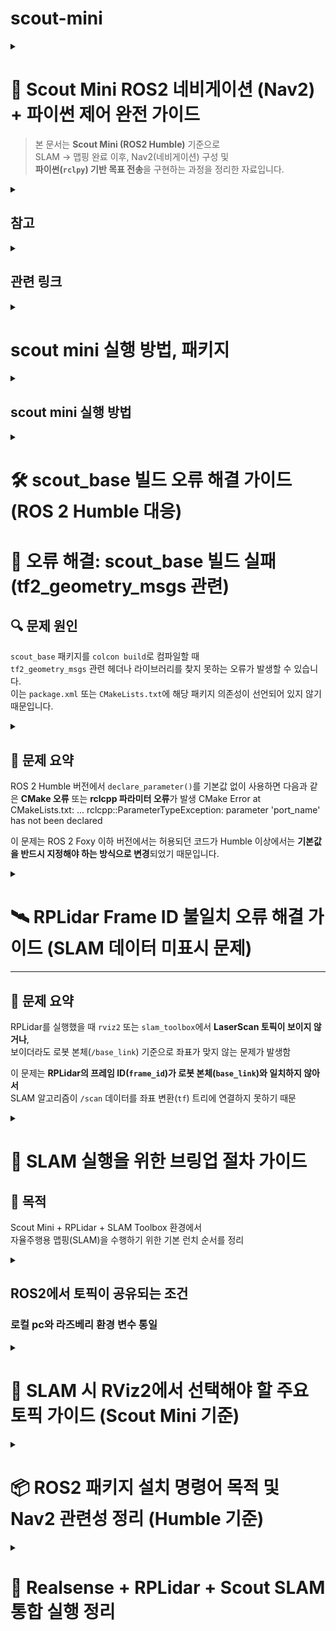 # scout-mini
<details>
  
<summary> 
  
# 🚀 Scout Mini ROS2 네비게이션 (Nav2) + 파이썬 제어 완전 가이드

> 본 문서는 **Scout Mini (ROS2 Humble)** 기준으로  
> SLAM → 맵핑 완료 이후, Nav2(네비게이션) 구성 및  
> **파이썬(`rclpy`) 기반 목표 전송**을 구현하는 과정을 정리한 자료입니다. </summary>

---

## 🧭 1. 전체 아키텍처 요약

- SLAM으로 얻은 `map` (map_server)
- 로컬라이제이션: `amcl`
- TF 체계: `map → odom → base_link`
- 센서: `scan`(LiDAR), `odom`, IMU
- Nav2 구성 노드:
  - `map_server`
  - `amcl`
  - `planner_server`
  - `controller_server`
  - `bt_navigator`
  - `behavior_server`
  - `recoveries`
  - `lifecycle_manager`
- 파이썬(`rclpy`)로 `NavigateToPose` 액션을 사용

---

## ⚙️ 2. Nav2 띄우기 (기본 명령)

bash
ros2 launch nav2_bringup nav2_bringup_launch.py \
    map:=/home/ubuntu/maps/my_map.yaml \
    use_sim_time:=false \
    params_file:=/home/ubuntu/nav2_params/nav2_params.yaml```

설명
map: SLAM 결과 YAML 파일 경로
params_file: Nav2 파라미터 파일 (예시 아래 참조)

✅ 체크리스트

TF 정상 여부 (ros2 topic echo /tf)

odom, scan 토픽 데이터 정상 유입

amcl_pose가 출력되는지 확인 (ros2 topic echo /amcl_pose)```


## ⚙️ 3. Nav2 파라미터 예시 (nav2_params.yaml)

amcl:
  ros__parameters:
    use_sim_time: False
    min_particles: 500
    max_particles: 2000
    odom_frame_id: odom
    base_frame_id: base_link
    global_frame_id: map
    scan_topic: /scan

planner_server:
  ros__parameters:
    expected_planner_frequency: 20.0
    planner_plugins: ["GridBased"]
    GridBased:
      plugin: "nav2_navfn_planner/NavfnPlanner"

controller_server:
  ros__parameters:
    controller_plugins: ["FollowPath"]
    FollowPath:
      plugin: "dwb_core::DWBLocalPlanner"
      acc_lim_x: 0.5
      dec_lim_x: 0.5
      max_vel_x: 0.6
      min_vel_x: -0.2
      max_rotational_vel: 1.0
      min_rotational_vel: -1.0

bt_navigator:
  ros__parameters:
    bt_xml_filename: "navigate_w_replanning_and_recovery.xml"

controller_server:
  ros__parameters:
    global_frame: odom

## ⚙️4. Costmap 예시 (추가 구성)
global_costmap:
  ros__parameters:
    global_frame: map
    robot_base_frame: base_link
    update_frequency: 1.0
    publish_frequency: 1.0
    plugins: ["static_layer", "obstacle_layer", "inflation_layer"]
    static_layer:
      plugin: "nav2_costmap_2d::StaticLayer"
      map_subscribe_transient_local: true
    obstacle_layer:
      plugin: "nav2_costmap_2d::ObstacleLayer"
      observation_sources: "laser_scan_sensor"
      laser_scan_sensor:
        topic: /scan
        expected_update_rate: 10.0
        data_type: "LaserScan"
    inflation_layer:
      plugin: "nav2_costmap_2d::InflationLayer"
      inflation_radius: 0.55

## 🗂️ 5. 파이썬 기반 네비게이션 액션 구조

### Nav2 액션 타입:

### nav2_msgs/action/NavigateToPose

### 파이썬(rclpy)으로 액션 클라이언트 작성

## 📁 5-1. ROS2 파이썬 패키지 디렉토리 구조
```
scout_nav/
├─ package.xml
├─ setup.py
├─ setup.cfg
├─ resource/
│  └─ scout_nav
├─ scout_nav/
│  ├─ __init__.py
│  ├─ send_goal.py
│  └─ joystick_bridge.py  # (선택)
├─ launch/
│  └─ nav_with_py.launch.py
├─ params/
│  └─ my_nav_params.yaml
└─ README.md
```
### 디렉토리 구조 분석
```
scout_nav/	패키지 루트	ROS 2 패키지의 최상위 폴더.
├─ package.xml	패키지 정의	패키지 이름, 버전, 작성자, 빌드 및 실행 의존성 등 메타데이터 정의.
├─ setup.py	Python 빌드 스크립트	Python 소스 코드(노드)를 빌드하고 설치하는 방법을 정의 (ROS 2 Python 패키지에서 필수).
├─ setup.cfg	설정 파일 (선택적)	setuptools나 다른 도구에 대한 설정을 포함할 수 있음.
├─ resource/	리소스/마커 파일	ROS 2가 패키지를 인식하는 데 사용하는 마커 파일 포함.
│ └─ scout_nav	마커 파일 (내용은 패키지 이름과 동일).	
├─ scout_nav/	Python 모듈 폴더	실제 Python 코드가 포함된 폴더. setup.py에 의해 Python 모듈로 인식됨.
│ ├─ __init__.py	Python 모듈 초기화 파일.	
│ ├─ send_goal.py	Nav2의 목표 지점(Goal)을 전송하는 등의 기능을 하는 Python 노드/스크립트.	
│ └─ joystick_bridge.py	(선택) 조이스틱 입력을 로봇 제어 명령이나 Nav2 관련 명령으로 변환하는 노드.	
├─ launch/	실행 파일 (Launch files)	Nav2 스택과 로봇 노드들을 한 번에 실행하기 위한 .launch.py 파일을 포함.
│ └─ nav_with_py.launch.py	Nav2와 Python 노드들을 실행하는 주요 런치 파일.	
├─ params/	매개변수 파일 (Parameters)	Nav2 스택(AMCL, Planner, Controller, Costmap 등)의 상세 설정을 위한 YAML 파일 포함.
│ └─ my_nav_params.yaml	Nav2 관련 매개변수를 담고 있는 설정 파일.	
└─ README.md	문서	패키지 사용 방법 및 설명을 담은 문서.
```

## 📁 5-2. setup.py 예시
```
from setuptools import setup
import os
from glob import glob

package_name = 'scout_nav'

setup(
    name=package_name,
    version='0.0.1',
    packages=[package_name],
    data_files=[
        ('share/ament_index/resource_index/packages',
            ['resource/' + package_name]),
        ('share/' + package_name, ['package.xml']),
        (os.path.join('share', package_name), glob('launch/*')),
        (os.path.join('share', package_name), glob('params/*')),
    ],
    install_requires=['setuptools'],
    zip_safe=True,
    maintainer='you',
    maintainer_email='you@example.com',
    description='Scout navigation helper',
    license='Apache-2.0',
    entry_points={
        'console_scripts': [
            'send_goal = scout_nav.send_goal:main',
        ],
    },
)
```

## 🧠 6. send_goal.py (전체 파이썬 코드)
```
#!/usr/bin/env python3
import rclpy
from rclpy.node import Node
from geometry_msgs.msg import PoseStamped
from nav2_msgs.action import NavigateToPose
from rclpy.action import ActionClient
import math
from tf_transformations import quaternion_from_euler

class NavClient(Node):
    def __init__(self):
        super().__init__('nav2_py_client')
        self._action_client = ActionClient(self, NavigateToPose, 'navigate_to_pose')
        self.get_logger().info('Nav client started')

    def send_goal(self, pose: PoseStamped, timeout_sec: int = 30):
        if not self._action_client.wait_for_server(timeout_sec=5.0):
            self.get_logger().error('Action server not available!')
            return None

        goal_msg = NavigateToPose.Goal()
        goal_msg.pose = pose

        self.get_logger().info('Sending goal...')
        send_goal_future = self._action_client.send_goal_async(
            goal_msg,
            feedback_callback=self.feedback_callback)
        rclpy.spin_until_future_complete(self, send_goal_future)
        goal_handle = send_goal_future.result()
        if not goal_handle.accepted:
            self.get_logger().error('Goal rejected :(')
            return None

        self.get_logger().info('Goal accepted, waiting for result...')
        get_result_future = goal_handle.get_result_async()
        rclpy.spin_until_future_complete(self, get_result_future, timeout_sec=timeout_sec)
        result = get_result_future.result().result
        status = get_result_future.result().status
        self.get_logger().info(f'Goal status: {status}, result: {result}')
        return result

    def feedback_callback(self, feedback_msg):
        fb = feedback_msg.feedback
        self.get_logger().info(f'Feedback: distance_remaining={fb.distance_remaining:.2f}')

def make_pose(x, y, yaw=0.0, frame='map'):
    ps = PoseStamped()
    ps.header.frame_id = frame
    ps.header.stamp = rclpy.time.Time().to_msg()
    ps.pose.position.x = x
    ps.pose.position.y = y
    q = quaternion_from_euler(0, 0, yaw)
    ps.pose.orientation.x = q[0]
    ps.pose.orientation.y = q[1]
    ps.pose.orientation.z = q[2]
    ps.pose.orientation.w = q[3]
    return ps

def main(args=None):
    rclpy.init(args=args)
    node = NavClient()
    try:
        pose = make_pose(1.2, 0.3, yaw=0.0)
        result = node.send_goal(pose, timeout_sec=120)
        node.get_logger().info(f'Navigation finished: {result}')
    except KeyboardInterrupt:
        node.get_logger().info('User interrupted')
    finally:
        node.destroy_node()
        rclpy.shutdown()

if __name__ == '__main__':
    main()
 ```   


## 🧩 7. 동작 흐름 요약
```
Nav2가 navigate_to_pose 액션 서버로 동작 중

파이썬 노드가 액션 클라이언트 생성

PoseStamped 생성 → NavigateToPose.Goal()에 삽입

feedback_callback()으로 진행 상황 수신

get_result_async()로 결과 확인

필요 시 goal_handle.cancel_goal_async()로 취소 가능
```

## 🚫 8. 목표 취소 예시
cancel_future = goal_handle.cancel_goal_async()
rclpy.spin_until_future_complete(node, cancel_future)


## 🌳 9. Behavior Tree / Recovery 동작
```
Nav2는 BT(Behavior Tree) 로 이동, 재계획, 복구를 제어합니다.

기본 BT 파일: navigate_w_replanning_and_recovery.xml

실패 시 rotate/backup 리커버리 수행
```

## 🧰 10. 트러블슈팅 팁
```
ros2 topic echo /amcl_pose 확인

TF 체계 검증: ros2 run tf2_tools view_frames.py

scan 토픽 이름과 YAML 일치 여부 확인

ROS_DOMAIN_ID 충돌 확인

Nav2 로그는 bt_navigator에서 출력 확인
```

## 🚀 11. 예제 Launch 파일 (nav_with_py.launch.py)

from launch import LaunchDescription
from launch.actions import DeclareLaunchArgument
from launch.substitutions import LaunchConfiguration
from launch_ros.actions import Node

def generate_launch_description():
    map_yaml = LaunchConfiguration('map')
    params_file = LaunchConfiguration('params')

    return LaunchDescription([
        DeclareLaunchArgument('map', default_value='/home/ubuntu/maps/my_map.yaml'),
        DeclareLaunchArgument('params', default_value='/home/ubuntu/nav2_params/nav2_params.yaml'),

        Node(
            package='nav2_map_server',
            executable='map_server',
            name='map_server',
            output='screen',
            parameters=[map_yaml]
        ),
        Node(
            package='nav2_amcl',
            executable='amcl',
            name='amcl',
            output='screen',
            parameters=[params_file]
        ),
    ])


## ✅ 12. 실행 전 최종 점검 리스트

 nav2_bringup이 정상적으로 실행 중

 /amcl_pose, /odom, /scan 토픽 확인

 /navigate_to_pose 액션 존재 (ros2 action list)

 colcon build 완료 후 ros2 run scout_nav send_goal 실행

 지도 상 좌표로 목표 전송 후 로봇 이동 확인

 </details>

 <details>
<summary>
  
 ## 참고 </summary>

 ```
 📘 참고

ROS2 Humble Nav2 공식 문서: https://navigation.ros.org/

tf_transformations 설치:

sudo apt install ros-humble-tf-transformations


nav2_bringup 패키지 설치:

sudo apt install ros-humble-nav2-bringup


💾 추천 저장 이름:
scout_mini_nav2_setup.md

📁 경로 예시:
~/ros2_ws/docs/scout_mini_nav2_setup.md
```
</details>

<details>
<summary>

## 관련 링크 </summary>
```
dofbot: https://www.yahboom.net/study/Dofbot-Jetson_nano
로봇 팔, slam, nav2 : https://wiki.hiwonder.com/projects/PuppyPi/en/latest/docs/31.ROS2_SLAM_Mapping_Course.html#slam-mapping-principle
ros2 : https://github.com/roasinc/scout_mini_ros2
매뉴얼 : https://docs.roas.co.kr/scout_mini.html
scout mini : https://github.com/mattiadutto/scout_navigation
scout mini : https://github.com/agilexrobotics/scout_ros2
```
 </details>

<details>
<summary> 
  
# scout mini 실행 방법, 패키지 </summary> 
 
  
## 🤖 Scout Mini 내비게이션 패키지 사용법 (scout_navigation)

이 문서는 **ROS 2** 환경에서 **AgileX Scout Mini 로봇**의 내비게이션 기능을 설정하고 실행하는 방법을 설명
</summary>

### 1. 다운로드 (Download)

| 구분 | 명령어 | 설명 |
| :--- | :--- | :--- |
| **워크스페이스 준비** | `mkdir -p <ros2_workspace>/src` <br> `cd <ros2_workspace>/src` | ROS 2 워크스페이스 내에 `src` 폴더 생성 및 이동 |
| **기본 패키지 (필수)** | `git clone https://github.com/mattiadutto/scout_navigation.git` | 내비게이션 핵심 패키지 |
| **시뮬레이션 추가 패키지** | `git clone https://github.com/agilexrobotics/ugv_sdk.git` <br> `git clone https://github.com/ROSETEA-lab/ugv_gazebo_sim` <br> `git clone -b humble https://github.com/ROSETEA-lab/scout_ros2` | 시뮬레이션 환경 구축을 위한 패키지 |
| **실제 로봇 추가 패키지** | `git clone https://github.com/agilexrobotics/ugv_sdk.git` <br> `git clone -b humble https://github.com/ROSETEA-lab/scout_ros2` | 실제 로봇 제어를 위한 패키지 |

---

### 2. 빌드 (Build)

```bash
cd ..
colcon build
source install/setup.bash
```

###  3. 탐색 (Navigation)
**파일명:** `nav2.launch.py`  
**기능:** ROS 2 Navigation 2 (Nav2) 스택을 사용하여 로봇의 자율 내비게이션을 실행합니다.

---

#### 🔹 사용 예시 (Launch Command)

| 구분 | 명령어 예시 |
|:------|:-------------|
| **시뮬레이션 환경** | `ros2 launch scout_navigation nav2.launch.py namespace:=scout_mini map_name:=workshop_big_empty_slam.yaml rviz_params_file:=scout_mini_navigation.rviz` |
| **실제 로봇 환경** | `ros2 launch scout_navigation nav2.launch.py use_sim_time:=False map_name:=velodyne_andata_5_destra.yaml nav2_params_file:=nav2_params_scout_mini.yaml rviz_params_file:=scout_mini_robot.rviz` |

---

#### 🔹 매개변수 (Parameters)

| 매개변수 | 기본값 | 설명 |
|:-----------|:-----------|:-----------|
| `use_sim_time` | `true` | 시뮬레이션 시간 사용 여부 |
| `use_rviz` | `true` | RViz2 사용 여부 (원격 측정 작업용) |
| `map_name` | `slam_farm.yaml` | Nav2 스택에 로드될 맵 이름 (맵 폴더에 위치) |
| `namespace` | *(비어 있음)* | 로봇의 네임스페이스 |
| `ekf_params_file` | `ekf_localization_with_gps.yaml` | 확장 칼만 필터(EKF) 구성 파일 (`config` 폴더) |
| `nav2_params_file` | `nav2_params.yaml` | Navigation 2 스택 구성 파일 (`config` 폴더) |
| `rviz_params_file` | `scout_mini_navigation.yaml` | RViz2 구성 파일 (`config` 폴더) |

---



### 4. 내비게이션: gps.launch.py
기능: GPS/IMU/로봇 주행거리계 간의 데이터 융합을 테스트하기 위한 실행 파일

📝 TODO: GPS/IMU/로봇 주행거리계 간의 데이터 융합을 광범위하게 테스트


### 5. 매핑 (Mapping)
**파일명:** `slam_offline.launch.py`  
**기능:** 미리 기록된 데이터를 기반으로 환경 맵을 생성하여 탐색(Navigation) 스택에 활용합니다.

---

#### 🔹 사용 예시 (Launch Command)

| 구분 | 명령어 예시 |
|:------|:-------------|
| **실제 로봇** | `ros2 launch scout_navigation slam_offline.launch.py` |

---

#### 🔹 매개변수 (Parameters)

| 매개변수 | 기본값 | 설명 |
|:-----------|:-----------|:-----------|
| `namespace` | *(비어 있음)* | 로봇의 네임스페이스 |
| `slam_params_file` | `mapper_params_offline.yaml` | SLAM Toolbox 구성 파일 (`config` 폴더) |
| `autostart` | `true` | SLAM Toolbox를 자동으로 시작 (`use_lifecycle_manager`가 `true`이면 무시됨) |
| `use_lifecycle_manager` | `false` | 노드 활성화 중 본드 연결 활성화 여부 |

---

### 6. 매핑 (Mapping)
**파일명:** `slam_online_async.launch.py`  
**기능:** 실시간 센서 데이터를 기반으로 환경 맵을 생성하여 탐색(Navigation) 스택에 활용합니다.

---

#### 🔹 사용 예시 (Launch Command)

| 구분 | 명령어 예시 |
|:------|:-------------|
| **실제 로봇** | `ros2 launch scout_navigation slam_online_async.launch.py use_sim_time:=False` |

---

#### 🔹 매개변수 (Parameters)

| 매개변수 | 기본값 | 설명 |
|:-----------|:-----------|:-----------|
| `namespace` | *(비어 있음)* | 로봇의 네임스페이스 |
| `use_sim_time` | `true` | 시뮬레이션 시간 사용 여부 |
| `slam_params_file` | `mapper_params_online_async.yaml` | SLAM Toolbox 구성 파일 (`config` 폴더) |
| `scan` | `scan` | 로봇의 레이저 스캔 리매핑 토픽 |
| `tf` | `tf` | 로봇의 TF 리매핑 토픽 |
| `tf_static` | `tf_static` | 로봇의 정적 TF 리매핑 토픽 |

---
</details>



<details>
<summary>
  
## scout mini 실행 방법 </summary>


```
bring up 실행 시 
source ~/scout_ws/install/setup.bash
ros2 launch scout_base scout_base.launch.py

정상 동작시 /cmd_vel → /odom, /imu, /battery_state, /tf, /scout_base/feedback, /scan or /lidar/points 등 토픽이 반환, 활성화 됨
라즈베리파이와 스카우트 본체가 CAN으로 통신 시작
```

```
| 단계 | 내용             | 명령어                                                          |
| -- | -------------- | ------------------------------------------------------------ |
| 1  | ROS2 워크스페이스 생성 | `mkdir -p ~/scout_ws/src`                                    |
| 2  | Git 클론         | `git clone https://github.com/agilexrobotics/scout_ros2.git` |
| 3  | 의존성 설치         | `rosdep install --from-paths src --ignore-src -r -y`         |
| 4  | 빌드             | `colcon build --symlink-install`                             |
| 5  | 실행             | `ros2 launch scout_base scout_base.launch.py`                |
```


### can-utils 설치
sudo apt install can-utils -y


### ② CAN 인터페이스 설정
```
USB를 꽂으면 /dev/ttyUSB0 로 보이지만, ROS2는 can0 인터페이스를 사용
아래 명령으로 CAN을 활성화 시켜야 함
sudo ip link set can0 type can bitrate 500000
sudo ip link set up can0

활성화 확인
ifconfig can0
반환 값이 can0: flags=193<UP,RUNNING,NOARP> 이런 식으로 나오면 성공
```

### ③ 다시 scout_base 실행
```
이제는 포트를 can0으로 지정
source ~/ros2_ws/install/setup.bash
ros2 run scout_base scout_base_node --ros-args -p port_name:=can0 -p is_scout_mini:=true
✅ 정상 동작 시 출력 예시
Loading parameters:
- port name: can0
- is scout mini: true
----------------------------
Robot base: Scout Mini
Start listening to port: can0
Received feedback from MCU ...
```

아래 명령으로 확인
ros2 topic list
반환값이 → /odom, /battery_state, /imu/data, /cmd_vel 등이 보이면 성공

</details>



<details>
  
<summary>  
  
# 🛠️ scout_base 빌드 오류 해결 가이드 (ROS 2 Humble 대응) 

# 🧩 오류 해결: scout_base 빌드 실패 (tf2_geometry_msgs 관련)

## 🔍 문제 원인
`scout_base` 패키지를 `colcon build`로 컴파일할 때  
`tf2_geometry_msgs` 관련 헤더나 라이브러리를 찾지 못하는 오류가 발생할 수 있습니다.  
이는 `package.xml` 또는 `CMakeLists.txt`에 해당 패키지 의존성이 선언되어 있지 않기 때문입니다. </summary>



## ✅ 1. package.xml 확인

```
📂 경로: `/home/eddy/ros2_ws/src/scout_ros2/scout_base/package.xml`

`tf2_geometry_msgs`가 의존성으로 선언되어 있는지 확인합니다.  
다음 두 줄 중 하나가 `<depend>`, `<build_depend>`, `<exec_depend>` 태그 내에 반드시 포함되어야 합니다.

xml
<depend>tf2_geometry_msgs</depend>
만약 없다면, <build_depend>와 <exec_depend> 섹션에 다음을 추가하세요
<build_depend>tf2_geometry_msgs</build_depend>
<exec_depend>tf2_geometry_msgs</exec_depend>
```

### 2. CMakeLists.txt 확인
📂 경로: /home/eddy/ros2_ws/src/scout_ros2/scout_base/CMakeLists.txt

tf2_geometry_msgs를 컴파일러에 인식시키려면 다음 세 부분이 모두 존재해야 합니다.
```
find_package(tf2_geometry_msgs REQUIRED)

target_include_directories(scout_base_node PRIVATE
  ...
  ${tf2_geometry_msgs_INCLUDE_DIRS}  # ✅ 반드시 포함
)

target_link_libraries(scout_base_node
  ...
  ${tf2_geometry_msgs_LIBRARIES}     # ✅ 반드시 포함
)
```


### 수정이 끝 난 후
cd ~/ros2_ws
colcon build --packages-select scout_base
source install/setup.bash


## 요약
| 파일               | 확인 항목        | 내용                                         |
| ---------------- | ------------ | ------------------------------------------ |
| `package.xml`    | 의존성 선언       | `<depend>tf2_geometry_msgs</depend>`       |
| `CMakeLists.txt` | find_package | `find_package(tf2_geometry_msgs REQUIRED)` |
| `CMakeLists.txt` | include 디렉토리 | `${tf2_geometry_msgs_INCLUDE_DIRS}`        |
| `CMakeLists.txt` | 라이브러리 링크     | `${tf2_geometry_msgs_LIBRARIES}`           |
</details>


<details>

<summary> 

## 🚨 문제 요약

ROS 2 Humble 버전에서 `declare_parameter()`를 기본값 없이 사용하면 다음과 같은 **CMake 오류** 또는 **rclcpp 파라미터 오류**가 발생
CMake Error at CMakeLists.txt: ...
rclcpp::ParameterTypeException: parameter 'port_name' has not been declared

이 문제는 ROS 2 Foxy 이하 버전에서는 허용되던 코드가 Humble 이상에서는 **기본값을 반드시 지정해야 하는 방식으로 변경**되었기 때문입니다.</summary>

---
```
## 📍 원인

`scout_base_ros.cpp` 파일 내 `declare_parameter()` 호출부에 기본값이 누락되어 있습니다.

### 🔴 기존 코드 (오류 발생 예시)

cpp
this->declare_parameter("port_name");
this->declare_parameter("odom_frame");
this->declare_parameter("base_frame");
this->declare_parameter("odom_topic_name");
this->declare_parameter("is_scout_mini");
this->declare_parameter("is_omni_wheel");
this->declare_parameter("simulated_robot");
this->declare_parameter("control_rate");
```

## 해결 방법

1. 파일 열기
nano ~/ros2_ws/src/scout_ros2/scout_base/src/scout_base_ros.cpp

2. 코드 수정
```
| 줄 번호 | 원래 코드                                         |   타입   | 수정된 코드                                                |
| :--: | :-------------------------------------------- | :----: | :---------------------------------------------------- |
|  18  | `this->declare_parameter("port_name");`       | String | `this->declare_parameter("port_name", "can0");`       |
|  20  | `this->declare_parameter("odom_frame");`      | String | `this->declare_parameter("odom_frame", "odom");`      |
|  21  | `this->declare_parameter("base_frame");`      | String | `this->declare_parameter("base_frame", "base_link");` |
|  22  | `this->declare_parameter("odom_topic_name");` | String | `this->declare_parameter("odom_topic_name", "odom");` |
|  24  | `this->declare_parameter("is_scout_mini");`   |  Bool  | `this->declare_parameter("is_scout_mini", false);`    |
|  25  | `this->declare_parameter("is_omni_wheel")     |  Bool  | `this->declare_parameter("is_omni_wheel", false);`    |
|  27  | `this->declare_parameter("simulated_robot")   |  Bool  | `this->declare_parameter("simulated_robot", false);`  |
|  28  | `this->declare_parameter("control_rate");`    | Double | `this->declare_parameter("control_rate", 50.0);`      |
```

## 실행 테스트
ros2 run scout_base scout_base_node --ros-args -p port_name:=can0 -p is_scout_mini:=true
실행 시 오류가 발생하지 않으면 정상적으로 패치가 완료


### 요약
| 항목    | 내용                                                                               |
| ----- | ---------------------------------------------------------------------------------    |
| 오류 원인 | declare_parameter() 기본값 누락                                                   |
| 발생 버전 | ROS 2 Humble 이상                                                                 |
| 해결 방법 | 각 파라미터에 타입에 맞는 기본값 추가                                               |
| 빌드 명령 | `colcon build --packages-select scout_base --symlink-install --cmake-clean-cache` |
| 결과    | scout_base 노드 실행 성공                                                            |


### 요약 2

// 문자열
this->declare_parameter("param_name", "기본값");

// 숫자
this->declare_parameter("rate", 10.0);

// 불리언
this->declare_parameter("enabled", false);
</details>



<details>
  
<summary>  

# 🛰️ RPLidar Frame ID 불일치 오류 해결 가이드 (SLAM 데이터 미표시 문제)

---

## 🚨 문제 요약

RPLidar를 실행했을 때 `rviz2` 또는 `slam_toolbox`에서 **LaserScan 토픽이 보이지 않거나**,  
보이더라도 로봇 본체(`/base_link`) 기준으로 좌표가 맞지 않는 문제가 발생함

이 문제는 **RPLidar의 프레임 ID(`frame_id`)가 로봇 본체(`base_link`)와 일치하지 않아서**  
SLAM 알고리즘이 `/scan` 데이터를 좌표 변환(`tf`) 트리에 연결하지 못하기 때문  </summary>



## ⚙️ 원인 분석

- RPLidar 드라이버(`rplidar_ros`)는 기본적으로 `frame_id: laser_frame`으로 데이터를 발행합니다.
- 반면, `scout_base` 노드(로봇 베이스)는 `base_link`를 본체 프레임으로 사용합니다.
- 두 프레임이 연결되지 않으면 `/tf` 트리 상에서 **laser → base_link** 변환이 없어 SLAM이 라이다 데이터를 무시합니다.



## ✅ 해결 방법

### 1️⃣ RPLidar 런치 파일 수정

`rplidar_a1_launch.py` (또는 사용하는 모델에 해당하는 런치 파일)을 열고  
`frame_id` 값을 명시적으로 `"base_link"`로 수정합니다.

#### 🔧 파일 열기

bash
nano /home/eddy/ros2_ws/install/rplidar_ros/share/rplidar_ros/launch/rplidar_a1_launch.py

### 해결 방법
| 구분         | 코드 내용                                                                                                                                                                                                                                                                                                                                                                      |
| ---------- | -------------------------------------------------------------------------------------------------------------------------------------------------------------------------------------------------------------------------------------------------------------------------------------------------------------------------------------------------------------------------- |
| **기존 코드**  | `python<br>Node(<br>    package='rplidar_ros',<br>    executable='rplidar_node',<br>    name='rplidar_node',<br>    output='screen',<br>    parameters=[{<br>        'serial_port': '/dev/ttyUSB0',<br>        'serial_baudrate': 115200,<br>        'inverted': False,<br>        'angle_compensate': True,<br>        # frame_id 누락<br>    }]<br>),`                     |
| **수정된 코드** | `python<br>Node(<br>    package='rplidar_ros',<br>    executable='rplidar_node',<br>    name='rplidar_node',<br>    output='screen',<br>    parameters=[{<br>        'serial_port': '/dev/ttyUSB0',<br>        'serial_baudrate': 115200,<br>        'frame_id': 'base_link',  # ✅ 추가됨<br>        'inverted': False,<br>        'angle_compensate': True,<br>    }]<br>),` |

### 모든 노드 재 시작

# 1️⃣ 라이다 노드 실행
ros2 launch rplidar_ros rplidar_a1_launch.py

# 2️⃣ Scout Mini 본체 구동
ros2 run scout_base scout_base_node --ros-args -p port_name:=can0 -p is_scout_mini:=true

# 3️⃣ SLAM 실행 (예: slam_toolbox)
ros2 launch slam_toolbox online_async_launch.py use_sim_time:=False

# 4️⃣ RViz2 시각화
ros2 run rviz2 rviz2
</details>


<details>
  
<summary> 
  
# 🚀 SLAM 실행을 위한 브링업 절차 가이드

## 🧭 목적
Scout Mini + RPLidar + SLAM Toolbox 환경에서  
자율주행용 맵핑(SLAM)을 수행하기 위한 기본 런치 순서를 정리 </summary> 

```
⚙️ 1️⃣ 워크스페이스 환경 설정
bash
cd ~/ros2_ws/
source install/setup.bash
```

## 실행 순서 요약

| 단계 | 명령어                                                    | 주요 역할                   |
| -- | ------------------------------------------------------ | ----------------------- |
| 1  | `ros2 launch scout_base scout_base.launch.py`          | 로봇 본체 (Odometry, TF 발행) |
| 2  | `ros2 launch rplidar_ros rplidar_a1_launch.py`         | 라이다 데이터 발행              |
| 3  | `ros2 launch slam_toolbox online_async_launch.py`      | SLAM 실행 (맵 + 위치 추정)     |
| 4  | `ros2 run teleop_twist_keyboard teleop_twist_keyboard` | 로봇 이동 제어                |
| 5  | `ros2 run rviz2 rviz2`                                 | 데이터 시각화                 |

</details>


<details>
  
<summary> 

## ROS2에서 토픽이 공유되는 조건
### 로컬 pc와 라즈베리 환경 변수 통일 </summary> 

| 항목                     | 설명                                   | 두 환경에서 같아야 함 |
| ---------------------- | ------------------------------------ | ------------ |
| **ROS_DOMAIN_ID**      | 같은 도메인 ID여야 DDS 통신 가능                | ✅ 같아야 함      |
| **ROS_LOCALHOST_ONLY** | 로컬 통신 제한 여부 (`0`이면 네트워크 허용)          | ✅ 둘 다 `0`    |
| **RMW_IMPLEMENTATION** | DDS 미들웨어 종류 (기본: FastRTPS)           | ✅ 같아야 함      |
| **네트워크 대역**            | 같은 네트워크 (예: 192.168.0.x)             | ✅ 같아야 함      |
| **방화벽 / NAT**          | UDP 브로드캐스트 차단되면 안 됨                  | ✅ 오픈되어야 함    |
| **패키지명 / 토픽명**         | 상관없음 (단, 퍼블리셔/서브스크라이버 토픽명이 일치해야 통신됨) | ⚙️ 코드에 따라 다름 |


### 🟢 라즈베리파이
```
source /opt/ros/humble/setup.bash
source ~/ros2_ws/install/setup.bash

export ROS_DOMAIN_ID=30
export ROS_LOCALHOST_ONLY=0
export RMW_IMPLEMENTATION=rmw_fastrtps_cpp
export ROS_HOSTNAME=192.168.x.xxx
```

### 🟢 로컬 PC (VM)
```
source /opt/ros/humble/setup.bash
source ~/ros2_ws/install/setup.bash

export ROS_DOMAIN_ID=30
export ROS_LOCALHOST_ONLY=0
export RMW_IMPLEMENTATION=rmw_fastrtps_cpp
export ROS_HOSTNAME=192.168.x.xxx
```

</details>


<details>
  
<summary> 

# 🧭 SLAM 시 RViz2에서 선택해야 할 주요 토픽 가이드 (Scout Mini 기준)  </summary> 


---

## ✅ 1️⃣ Fixed Frame
- **반드시 `map`으로 설정**
  - RViz 상단 메뉴 → `Fixed Frame` → `map` 선택  
  - 이 프레임이 RViz 전체의 기준 좌표계가 됩니다.  
  - `odom`, `base_link`, `laser` 등은 `TF`를 통해 `map`과 연결되어야 합니다.

---

## ✅ 2️⃣ TF (Transform)
- **추가 방법:** `Add` → `TF`
- **기능:** 좌표계(`map`, `odom`, `base_link`, `laser`, `camera_link` 등) 간 관계를 시각화  
- **확인 포인트:**
  - `map → odom → base_link → laser` 연결이 반드시 이어져야 함  
  - 연결이 끊기면 로봇 위치가 튀거나 맵이 갱신되지 않음

---

## ✅ 3️⃣ Map
- **추가 방법:** `Add` → `By topic` → `/map`
- **기능:** SLAM 노드가 생성한 지도(OccupancyGrid 형태) 시각화  
- **Tip:** Color Scheme을 `map` 또는 `costmap`으로 두면 가시성이 좋음

---

## ✅ 4️⃣ Odometry
- **추가 방법:** `Add` → `Odometry` → Topic: `/odom`
- **기능:** 로봇 이동 궤적 시각화  
- **옵션:** `Shape: Arrow` 또는 `Line` 설정 가능

---

## ✅ 5️⃣ LaserScan (Lidar)
- **추가 방법:** `Add` → `LaserScan` → Topic: `/scan` (또는 `/rplidar/scan`, `/lidar/scan`)
- **기능:** 라이다 센서가 인식한 점 구름(빨간 점 등) 표시  
- **확인 포인트:**  
  - 벽, 장애물 등이 제대로 찍히는지 확인  
  - 점이 뜨지 않으면 라이다 연결 문제

---

## ✅ 6️⃣ RobotModel
- **추가 방법:** `Add` → `RobotModel`
- **기능:** `TF`를 기반으로 URDF 로봇 모델을 표시  
- **확인 포인트:**  
  - `base_link` 기준으로 로봇 형태가 표시되어야 함

---

## ✅ 7️⃣ Path (선택)
- **추가 방법:** `Add` → `Path` → Topic: `/path` 또는 `/slam_toolbox/trajectory`
- **기능:** 로봇이 지나온 경로를 선으로 표시

---

## ✅ 8️⃣ Pose 관련 (버튼)
- **2D Pose Estimate:**  
  - 로봇 초기 위치를 수동으로 지정 (Localization 때 필요)
- **2D Nav Goal:**  
  - Nav2 실행 시 목표 위치 지정용 (SLAM 단계에서는 비활성화해도 됨)

---

## ⚙️ 필수 확인 포인트
- `TF` 체인: `map → odom → base_link → laser` 가 모두 연결되어야 함  
- `/scan` 점들이 표시되지 않으면 라이다 문제  
- `/map`이 갱신되지 않으면 SLAM 노드가 맵을 발행하지 못한 상태

---

## 💡 추가 팁
- `slam_toolbox` 또는 `hector_slam`, `gmapping`에 따라 일부 토픽 이름이 다를 수 있습니다.  
- 원하신다면 RViz2 구성을 자동으로 불러올 수 있는 **`.rviz2 설정 파일`** 도 만들어드릴 수 있습니다.  
  → 사용 중인 SLAM 패키지 이름(`slam_toolbox`, `gmapping`, 등)을 알려주세요.  
  → 바로 불러서 `File → Open Config` 로 한 번에 세팅 가능합니다.

---

## 정리 표
| 구분    | RViz 항목          | 토픽 이름 예시             | 역할           |
| ----- | ---------------- | -------------------- | ------------ |
| 좌표계   | Fixed Frame      | map                  | RViz의 기준 좌표  |
| 좌표 연결 | TF               | /tf, /tf_static      | 좌표 변환 관계 확인  |
| 지도    | Map              | /map                 | SLAM이 생성한 지도 |
| 위치 추정 | Odometry         | /odom                | 로봇 이동 경로     |
| 센서    | LaserScan        | /scan                | 라이다 거리 데이터   |
| 로봇 모델 | RobotModel       | (TF 기반)              | 로봇 구조 표시     |
| 경로    | Path             | /trajectory 또는 /path | 이동 궤적 표시     |
| 위치 지정 | 2D Pose Estimate | (버튼)                 | 초기 위치 지정용    |
| 목표 지정 | 2D Nav Goal      | (버튼)                 | Nav2 때 사용    |


</details>


<details>
  
<summary> 

# 📦 ROS2 패키지 설치 명령어 목적 및 Nav2 관련성 정리 (Humble 기준)  </summary>

| 명령어 | 주요 기능 / 목적 | Nav2와의 관련성 | 없어도 되는지 여부 |
|---------|------------------|------------------|--------------------|
| **sudo apt install ros-humble-urdf-tutorial** | URDF(로봇 구조 설명 파일) 예제 패키지.<br>로봇 모델(`RobotModel`)을 RViz에서 시각화할 때 참고용.<br>로봇의 링크·조인트 구조를 학습하거나 테스트할 때 사용. | 🔹 **간접적 관련**<br>URDF는 TF 구조 형성의 기반이므로 Nav2가 올바르게 동작하려면 로봇 URDF가 필요하지만,<br>이 패키지는 단순 예제용이라 **필수는 아님**. | ✅ 없어도 됨 (단, URDF 예제 학습 시 유용) |
| **sudo apt install ros-humble-nav2-simple-commander** | Nav2를 **파이썬 코드에서 제어**할 수 있게 해주는 라이브러리.<br>`BasicNavigator` 클래스 등 포함.<br>Python으로 `goToPose()` 등 호출 가능. | 🟢 **강력히 관련 있음 (Nav2 파이썬 제어 핵심)**<br>자율주행, 서빙 로봇 등에서 Python 스크립트로 Nav2를 제어할 때 반드시 필요. | ❌ **필수** (파이썬으로 Nav2 제어 시 반드시 설치) |
| **sudo apt install ros-humble-tf-transformations** | TF 좌표 변환 관련 유틸리티 제공.<br>예: Euler ↔ Quaternion 변환 함수 등 (`euler_from_quaternion`, `quaternion_from_euler`) | 🔹 **보조적 관련**<br>Nav2 자체는 사용하지 않지만, Pose 계산/변환 시 유용함.<br>특히 파이썬 코드에서 yaw, roll, pitch 계산 시 자주 사용. | ✅ 없어도 됨 (필요 시만 설치) |
| **sudo apt install python3-transforms3d** | 3D 변환 수학 라이브러리 (순수 Python).<br>TF가 아닌 **독립적인 행렬·쿼터니언 변환**을 지원.<br>ROS 외부 수학 계산용. | 🔹 **보조적 관련**<br>Nav2 자체에는 필요 없음.<br>파이썬 코드에서 쿼터니언·행렬 연산이 많을 때 편리. | ✅ 없어도 됨 (수학 계산이 필요할 때만 설치) |
| **sudo apt install ros-humble-v4l2-camera** | ROS2용 **카메라 드라이버 패키지**.<br>UVC 웹캠 등 `/dev/video0` 장치를 ROS 노드(`/image_raw`)로 변환하여 발행.<br>RViz나 ArUco 마커 인식, 객체 추적 등 비전 기반 기능에서 사용. | 🟢 **간접적 관련 있음**<br>Nav2 자체에는 필요 없지만,<br>**Aruco 마커 인식 기반 위치 보정** 등 비전 기반 기능을 쓸 때 반드시 필요. | ✅ 없어도 됨 (카메라 비전 기능을 쓰지 않을 경우) |
| **sudo apt install ros-humble-aruco-ros** | **ArUco 마커 인식용 ROS2 노드** 제공.<br>카메라 입력으로부터 마커 ID, 포즈(TF) 등을 검출 및 발행.<br>마커 기반 위치 인식·로봇 정렬 등에 활용 가능. | 🟢 **간접적 관련 있음**<br>Nav2 내 위치 보정이나 Docking, Visual Localization을 구현할 때 매우 유용.<br>특히 ArUco 마커 기반 정밀 위치 인식에 필수. | ✅ 없어도 됨 (마커 인식 기능을 사용하지 않을 경우) |


```
 정리 요약
- **Nav2 파이썬 제어용 필수:** `ros-humble-nav2-simple-commander`  
- **보조적·학습용:** `urdf-tutorial`, `tf-transformations`, `transforms3d`  
- **결론:**  
  → Nav2를 단순히 실행하거나 RViz에서 제어하는 데는 불필요  
  → Python 코드로 Nav2를 제어하려면 `nav2-simple-commander` **꼭 필요**
  - **추천:** `v4l2-camera` (카메라 기반 ArUco 등 비전 기능 사용 시)
```
</details>

<details>
  
<summary> 

# 🤖 Realsense + RPLidar + Scout SLAM 통합 실행 정리 </summary> 


## 📦 전체 구성 요약
| 구분 | 실행 환경 | 목적 | 주요 노드 / 센서 |
|------|-------------|--------|------------------|
| **1. Base Bringup** | SSH (라즈베리) | 로봇 구동부 활성화 (odom, tf, cmd_vel 등) | `scout_base` |
| **2. RPLidar** | SSH (라즈베리) | 주변 거리 데이터 수집 | `rplidar_ros` |
| **3. Realsense 카메라** | SSH (라즈베리) | 영상 + 깊이(Depth) 데이터 수집 | `realsense2_camera` |
| **4. SLAM Toolbox** | SSH (라즈베리) | 라이다 + odom을 이용해 지도 작성 | `slam_toolbox` |
| **5. Robot Model** | 로컬 (노트북) | RViz에서 URDF 모델 로딩 | `your_robot_description` |
| **6. RViz2 시각화** | 로컬 (노트북) | 맵, 라이다, 카메라 등 시각화 | `rviz2` |
| **7. Teleop Keyboard** | 로컬 (노트북) | 키보드로 로봇 제어 (`cmd_vel` 발행) | `teleop_twist_keyboard` |

---

## ⚙️ 실행 명령어 정리

### 🧩 [라즈베리 SSH 환경]
> 센서 및 SLAM 노드는 실제 하드웨어가 연결된 라즈베리에서 실행해야 합니다.

| 실행 순서 | 기능 | 명령어 |
|------------|--------|---------|
| ① | **로봇 브링업 (Scout Base)** | `ros2 launch scout_base scout_base.launch.py` |
| ② | **라이다 (RPLidar)** | `ros2 launch rplidar_ros rplidar_a1_launch.py` |
| ③ | **Realsense 카메라** | `ros2 launch realsense2_camera rs_launch.py` |
| ④ | **SLAM Toolbox** | `ros2 launch slam_toolbox online_async_launch.py` |

---

### 💻 [로컬 PC 환경]
> 시각화 및 제어용 노드들은 로컬 PC에서 실행합니다.  
> 로컬과 라즈베리가 같은 **ROS_DOMAIN_ID**로 연결되어 있어야 합니다.

| 실행 순서 | 기능 | 명령어 |
|------------|--------|---------|
| ⑤ | **로봇 모델 표시 (URDF)** | `ros2 launch your_robot_description display.launch.py` |
| ⑥ | **RViz2 시각화** | `ros2 run rviz2 rviz2` |
| ⑦ | **텔레옵 키보드** | `ros2 run teleop_twist_keyboard teleop_twist_keyboard` |

---

## 🧠 RViz2에서 추가해야 할 주요 Topic

| RViz2 Display 항목 | 구독할 토픽 이름 | 설명 |
|---------------------|------------------|------|
| **LaserScan** | `/scan` | RPLidar 거리 스캔 데이터 |
| **Map** | `/map` | SLAM Toolbox에서 생성된 지도 |
| **TF** | `/tf`, `/tf_static` | 좌표 변환 (map, odom, base_link 등) |
| **Odometry** | `/odom` | 로봇의 위치 및 이동 정보 |
| **Image (RGB)** | `/camera/color/image_raw` | RealSense 컬러 영상 |
| **Depth Image** | `/camera/depth/image_rect_raw` | 깊이 영상 |
| **RobotModel** | - | URDF 모델 표시 |
| **Path (선택)** | `/slam_toolbox/trajectory` | 로봇의 이동 경로 시각화 |
| **CmdVel (선택)** | `/cmd_vel` | 키보드 조작 속도 명령 확인용 |

---

## 🚀 실행 순서 예시 (권장 흐름)
```bash
# [라즈베리 터미널들]
ros2 launch scout_base scout_base.launch.py
ros2 launch rplidar_ros rplidar_a1_launch.py
ros2 launch realsense2_camera rs_launch.py
ros2 launch slam_toolbox online_async_launch.py

# [로컬 노트북 터미널들]
ros2 launch your_robot_description display.launch.py
ros2 run rviz2 rviz2
ros2 run teleop_twist_keyboard teleop_twist_keyboard
```
</details>


